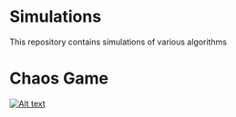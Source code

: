 # Simulations
This repository contains simulations of various algorithms 

# Chaos Game
   [![Alt text](https://i.ytimg.com/vi/xAdveCc689k/hqdefault.jpg)](https://www.youtube.com/watch?v=xAdveCc689k)
